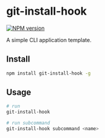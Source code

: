 # git-install-hook

[![NPM version](https://img.shields.io/npm/v/git-install-hook?color=%23c53635&label=%20)](https://www.npmjs.com/package/git-install-hook)

A simple CLI application template.

## Install

```bash
npm install git-install-hook -g
```

## Usage

```bash
# run
git-install-hook

# run subcommand
git-install-hook subcommand <name>
```
